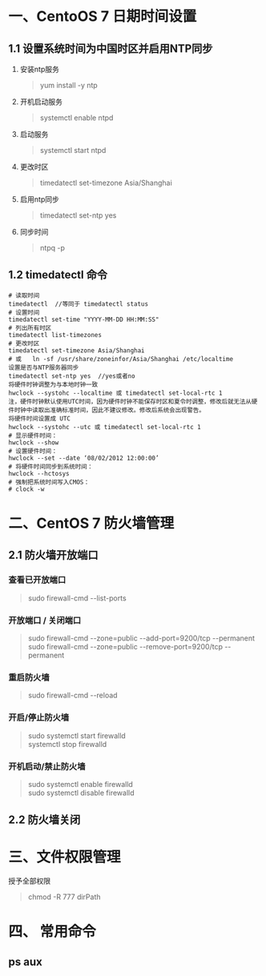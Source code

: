 <!--
 * @Description: centos7 系统使用手册
 * @Version: 1.0
 * @Autor: x-one
 * @Date: 2020-11-23 14:14:26
 * @LastEditors: x-one
 * @LastEditTime: 2020-11-27 09:50:08
-->

# 一、CentoOS 7 日期时间设置

## 1.1 设置系统时间为中国时区并启用NTP同步

1. 安装ntp服务
    >yum install -y ntp

2. 开机启动服务
    >systemctl enable ntpd

3. 启动服务
    >systemctl start ntpd

4. 更改时区
    >timedatectl set-timezone Asia/Shanghai
5. 启用ntp同步
    >timedatectl set-ntp yes
6. 同步时间
    >ntpq -p

## 1.2 timedatectl 命令

    # 读取时间
    timedatectl  //等同于 timedatectl status
    # 设置时间
    timedatectl set-time "YYYY-MM-DD HH:MM:SS"
    # 列出所有时区
    timedatectl list-timezones
    # 更改时区
    timedatectl set-timezone Asia/Shanghai
    # 或   ln -sf /usr/share/zoneinfor/Asia/Shanghai /etc/localtime     
    设置是否与NTP服务器同步
    timedatectl set-ntp yes  //yes或者no
    将硬件时钟调整为与本地时钟一致
    hwclock --systohc --localtime 或 timedatectl set-local-rtc 1
    注，硬件时钟默认使用UTC时间，因为硬件时钟不能保存时区和夏令时调整，修改后就无法从硬件时钟中读取出准确标准时间，因此不建议修改。修改后系统会出现警告。
    将硬件时间设置成 UTC
    hwclock --systohc --utc 或 timedatectl set-local-rtc 1
    # 显示硬件时间：
    hwclock --show
    # 设置硬件时间：
    hwclock --set --date ‘08/02/2012 12:00:00’
    # 将硬件时间同步到系统时间：
    hwclock --hctosys
    # 强制把系统时间写入CMOS：
    # clock -w

# 二、CentOS 7 防火墙管理

## 2.1 防火墙开放端口

### 查看已开放端口

> sudo firewall-cmd --list-ports

### 开放端口 / 关闭端口

> sudo firewall-cmd --zone=public --add-port=9200/tcp --permanent  
> sudo firewall-cmd --zone=public --remove-port=9200/tcp --permanent

### 重启防火墙

> sudo firewall-cmd --reload

### 开启/停止防火墙

> sudo systemctl start firewalld  
> systemctl stop firewalld

### 开机启动/禁止防火墙

> sudo systemctl enable firewalld  
> sudo systemctl disable firewalld

## 2.2 防火墙关闭

# 三、文件权限管理

授予全部权限
>chmod -R 777 dirPath

# 四、 常用命令

## ps aux
